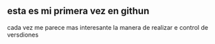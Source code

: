 <h2>esta es mi primera vez en githun</h1>
<p>cada vez me parece mas interesante la manera de realizar e control de versdiones</p>
